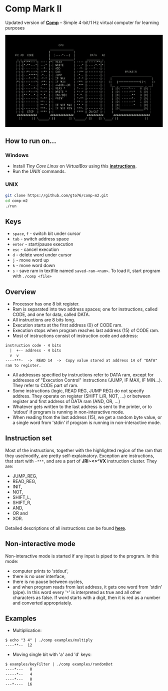 Comp Mark II
============

Updated version of [**Comp**](https://github.com/gto76/comp-cpp) – Simple 4-bit/1 Hz virtual computer for learning purposes

![screenshot](doc/screenshot.png)

How to run on…
--------------

### Windows

* Install *Tiny Core Linux* on *VirtualBox* using this [**instructions**](https://github.com/gto76/my-linux-setup/tree/gh-pages/conf-files/tiny-core-linux).
* Run the *UNIX* commands.

### UNIX
```bash
git clone https://github.com/gto76/comp-m2.git
cd comp-m2
./run
```

Keys
----
* `space`, `f` - switch bit under cursor
* `tab` - switch address space
* `enter` - start/pause execution
* `esc` - cancel execution
* `d` - delete word under cursor
* `j` - move word up
* `k` - move word down
* `s` - save ram in textfile named `saved-ram-<num>`. To load it, start program with `./comp <file>`

Overview
--------

* Processor has one 8 bit register.
* Ram is separated into two address spaces; one for instructions, called CODE, and one for data, called DATA.
* All instructions are 8 bits long.
* Execution starts at the first address (0) of CODE ram.
* Execution stops when program reaches last address (15) of CODE ram.
* Most of instructions consist of instruction code and address:
```
instruction code - 4 bits
  |  +-- address - 4 bits
  v  v
----***-  ->  READ 14  ->  Copy value stored at address 14 of "DATA" ram to register.
```
* All addresses specified by instructions refer to DATA ram, except for addresses of "Execution Control" instructions (JUMP, IF MAX, IF MIN...). They refer to CODE part of ram.
* Some instructions (logic, READ REG, JUMP REG) do not specify address. They operate on register (SHIFT L/R, NOT, ...) or between register and first address of DATA ram (AND, OR, ...)
* Whatever gets written to the last address is sent to the printer, or to 'stdout' if program is running in non-interactive mode.
* When reading from the last address (15), we get a random byte value, or a single word from 'stdin' if program is running in non-interactive mode.

Instruction set
---------------
Most of the instructions, together with the highlighted region of the ram that they use/modify, are pretty self-explainatory. Exception are instructions, that start with `-***`, and are a part of **JRI~<>^VX** instruction cluster. They are:  
 * JUMP_REG,
 * READ_REG,
 * INIT,
 * NOT,
 * SHIFT_L,
 * SHIFT_R,
 * AND,
 * OR and
 * XOR.

Detailed descriptions of all instructions can be found [**here**](doc/instruction-set.md).

Non-interactive mode
--------------------
Non-interactive mode is started if any input is piped to the program. In this mode:  
* computer prints to 'stdout',
* there is no user interface,
* there is no pause between cycles,
* and when program reads from last address, it gets one word from 'stdin' (pipe). In this word every '`*`' is interpreted as true and all other characters as false. If word starts with a digit, then it is red as a number and converted appropriately.

Examples
--------
* Multiplication:
```
$ echo "3 4" | ./comp examples/multiply
----**--  12
```

* Moving single bit with 'a' and 'd' keys:
```
$ examples/keyFilter | ./comp examples/randomDot
----*---   8
-----*--   4
----*---   8
---*----  16
```
